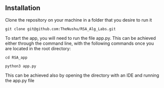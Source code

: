 ## Installation

Clone the repository on your machine in a folder that you desire to run it
```
git clone git@github.com:TheNushu/RSA_Alg_Labs.git
```
To start the app, you will need to run the file app.py. This can be achieved either through the command line, with the following commands once you are located in the root directory:

```
cd RSA_app
```
```
python3 app.py
```
This can be achieved also by opening the directory with an IDE and running the app.py file
